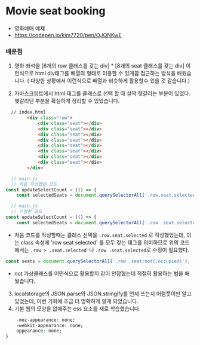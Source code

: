# Movie seat booking
+ 영화예매 예제
+ https://codepen.io/kim7720/pen/OJQNKwE  


### 배운점
1. 영화 좌석을 [6개의 row 클래스를 갖는 div]  *  [8개의 seat 클래스를 갖는 div] 이런식으로 html div태그를 배열의 형태로 이용할 수 있게끔 접근하는 방식을 배웠습니다. ( 다양한 상황에서 이런식으로 배열과 비슷하게 활용할수 있을 것 같습니다.)  
   
2. 자바스크립트에서 html 태그를 클래스로 선택 할 때 살짝 헷갈리는 부분이 있었다. 헷갈리던 부분을 확실하게 정리할 수 있었습니다.

```html
  // index.html
        <div class="row">
            <div class="seat"></div>
            <div class="seat"></div>
            <div class="seat"></div>
            <div class="seat"></div>
            <div class="seat"></div>
            <div class="seat"></div>
            <div class="seat"></div>
            <div class="seat"></div>
        </div>
```
```javascript
  // main.js
  // 처음 작성했던 코드 
const updateSelectCount = (() => {
    const selectedSeats = document.querySelectorAll('.row.seat.selected');

````

```javascript
  // main.js
  // 수정한 코드
const updateSelectCount = (() => {
    const selectedSeats = document.querySelectorAll('.row .seat.selected');

````
  +  처음 코드를 작성할때는 클래스 선택을 ```.row.seat.selected``` 로 작성했었는데, 이는 class 속성에 'row seat selected' 를 모두 갖는 태그를 의미하므로 위의 코드에서는 ```.row > .seat.selected'```나 ```.row .seat.selected```로 수정이 필요했다.  
  
```javascript
const seats = document.querySelectorAll('.row .seat:not(.occupied)');
```
  + not 가상클래스를 어떤식으로 활용할지 감이 안잡혔는데 적절히 활용하는 법을 배웠습니다.    
3. localstorage의 JSON.parse와 JSON.stringify를 언제 쓰는지 어렴풋이만 알고 있었는데, 이번 기회에 조금 더 명확하게 알게 되었습니다.
4. 기본 웹의 모양을 없애주는 css 요소를 새로 학습했습니다.  
```css
    -moz-appearance: none;
    -webkit-appearance: none;
    appearance: none;
}
```
